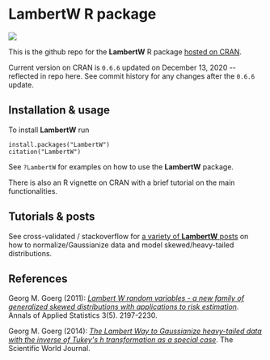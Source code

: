 # LambertW R package

[![](https://cranlogs.r-pkg.org/badges/LambertW)](https://cran.r-project.org/package=LambertW)


This is the github repo for the **LambertW** R package [hosted on
CRAN](https://CRAN.R-project.org/package=LambertW). 

Current version on CRAN is `0.6.6` updated on December 13, 2020 -- reflected in repo here.  See commit history for any changes after the `0.6.6` update.


## Installation & usage

To install **LambertW** run

```{r}
install.packages("LambertW")
citation("LambertW")
```

See `?LambertW` for examples on how to use the **LambertW** package.

There is also an R vignette on CRAN with a brief tutorial on the main functionalities.



## Tutorials & posts

See cross-validated / stackoverflow for [a variety of **LambertW** posts](https://stats.stackexchange.com/search?q=LambertW) on how to normalize/Gaussianize data and model skewed/heavy-tailed distributions.


## References

Georg M. Goerg (2011): [*Lambert W random variables - a new family of generalized skewed distributions with applications to risk estimation*](https://projecteuclid.org/euclid.aoas/1318514301). Annals of Applied Statistics 3(5). 2197-2230.

Georg M. Goerg (2014): [*The Lambert Way to Gaussianize heavy-tailed data with the inverse of Tukey's h transformation as a special case*](https://downloads.hindawi.com/journals/tswj/2015/909231.pdf). The Scientific World Journal.
